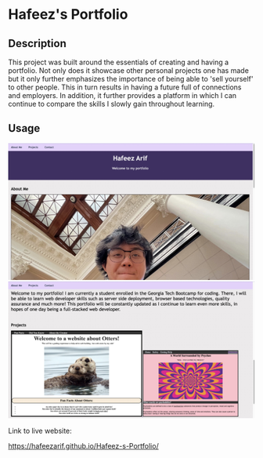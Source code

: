# Hafeez's Portfolio

## Description

This project was built around the essentials of creating and having a portfolio. Not only does it showcase other personal projects one has made but it only further emphasizes the importance of being able to 'sell yourself' to other people. This in turn results in having a future full of connections and employers. In addition, it further provides a platform in which I can continue to compare the skills I slowly gain throughout learning. 

## Usage

![Screenshot of Website](./assets/website1.jpeg)
![Other Screenshot of Website](./assets/website2.jpeg)

Link to live website:

https://hafeezarif.github.io/Hafeez-s-Portfolio/ 